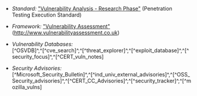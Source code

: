   * *Standard:* ["Vulnerability Analysis -  Research Phase"](http://www.pentest-standard.org/index.php/Vulnerability_Analysis#Research) (Penetration Testing Execution Standard)
  
  * *Framework:* ["Vulnerability Assessment"](http://www.vulnerabilityassessment.co.uk/Penetration%20Test.html#FMFreemind_Link_1513945467FM) (http://www.vulnerabilityassessment.co.uk)

  * *Vulnerability Databases:* [^OSVDB]^,^[^cve_search]^,^[^threat_explorer]^,^[^exploit_database]^,^[^security_focus]^,^[^CERT_vuln_notes]

  * *Security Advisories:* [^Microsoft_Security_Bulletin]^,^[^ind_univ_external_advisories]^,^[^OSS_Security_advisories]^,^[^CERT_CC_Advisories]^,^[^security_tracker]^,^[^mozilla_vulns]
